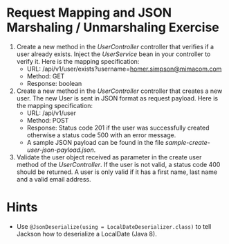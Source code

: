 Request Mapping and JSON Marshaling / Unmarshaling Exercise
=============
1. Create a new method in the _UserController_ controller that verifies if a user
   already exists. Inject the _UserService_ bean in your controller to verify it.
   Here is the mapping specification:
    - URL: /api/v1/user/exists?username=homer.simpson@mimacom.com
    - Method: GET
    - Response: boolean
2. Create a new method in the _UserController_ controller that creates a new user. The
   new User is sent in JSON format as request payload. Here is the mapping specification:
    - URL: /api/v1/user
    - Method: POST
    - Response: Status code 201 if the user was successfully created otherwise a status code 500 with an error message.
    - A sample JSON payload can be found in the file _sample-create-user-json-payload.json_.
3. Validate the user object received as parameter in the create user method of the _UserController_. If the user is not
   valid, a status code 400 should be returned. A user is only valid if it has a first name, last name and a valid email
   address.
   
Hints
=============
* Use `@JsonDeserialize(using = LocalDateDeserializer.class)` to tell Jackson how to deserialize a LocalDate (Java 8).